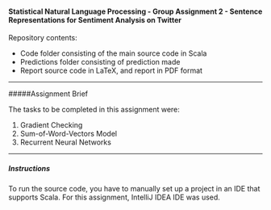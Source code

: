 #### Statistical Natural Language Processing - Group Assignment 2 - Sentence Representations for Sentiment Analysis on Twitter

Repository contents:

* Code folder consisting of the main source code in Scala
* Predictions folder consisting of prediction made
* Report source code in LaTeX, and report in PDF format

---

#####Assignment Brief

The tasks to be completed in this assignment were:

1. Gradient Checking
2. Sum-of-Word-Vectors Model
3. Recurrent Neural Networks

---

##### Instructions

To run the source code, you have to manually set up a project in an IDE that supports Scala. For this assignment, IntelliJ IDEA IDE was used.

